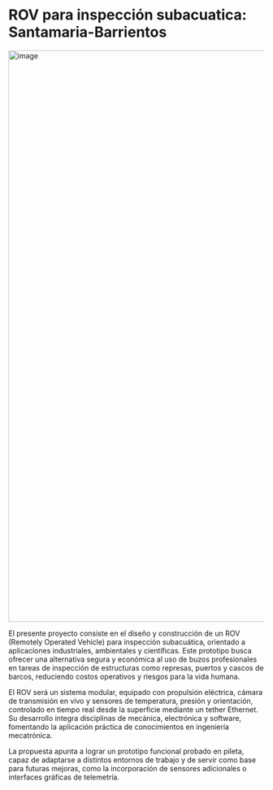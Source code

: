 # ROV para inspección subacuatica: Santamaria-Barrientos

<img width="1637" height="1125" alt="image" src="https://github.com/user-attachments/assets/6d00b793-f1a7-499c-a8c4-a2d8ab221cdf" />

El presente proyecto consiste en el diseño y construcción de un ROV (Remotely Operated Vehicle) para inspección subacuática, orientado a aplicaciones industriales, ambientales y científicas. Este prototipo busca ofrecer una alternativa segura y económica al uso de buzos profesionales en tareas de inspección de estructuras como represas, puertos y cascos de barcos, reduciendo costos operativos y riesgos para la vida humana.

El ROV será un sistema modular, equipado con propulsión eléctrica, cámara de transmisión en vivo y sensores de temperatura, presión y orientación, controlado en tiempo real desde la superficie mediante un tether Ethernet. Su desarrollo integra disciplinas de mecánica, electrónica y software, fomentando la aplicación práctica de conocimientos en ingeniería mecatrónica.

La propuesta apunta a lograr un prototipo funcional probado en pileta, capaz de adaptarse a distintos entornos de trabajo y de servir como base para futuras mejoras, como la incorporación de sensores adicionales o interfaces gráficas de telemetría.
